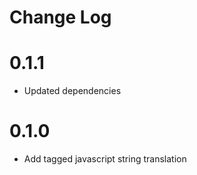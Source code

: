 Change Log
==========

# 0.1.1

* Updated dependencies

# 0.1.0

* Add tagged javascript string translation
